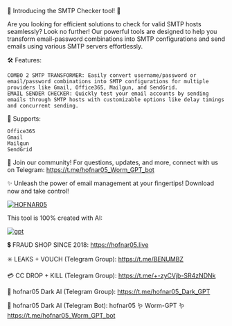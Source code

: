 🚀 Introducing the SMTP Checker tool! 🚀

Are you looking for efficient solutions to check for valid SMTP hosts seamlessly? Look no further! 
Our powerful tools are designed to help you transform email-password combinations into SMTP configurations and send emails using various SMTP servers effortlessly.

🛠️ Features:

    COMBO 2 SMTP TRANSFORMER: Easily convert username/password or email/password combinations into SMTP configurations for multiple providers like Gmail, Office365, Mailgun, and SendGrid.
    EMAIL SENDER CHECKER: Quickly test your email accounts by sending emails through SMTP hosts with customizable options like delay timings and concurrent sending.

🎉 Supports:

    Office365
    Gmail
    Mailgun
    SendGrid

🔗 Join our community!
For questions, updates, and more, connect with us on Telegram: https://t.me/hofnar05_Worm_GPT_bot

✨ Unleash the power of email management at your fingertips! Download now and take control!



<a href="https://t.me/hofnar05_Dark_GPT"><img src="https://i.ibb.co/wJ8RcKY/SMTP.gif" alt="HOFNAR05" border="0"></a>



This tool is 100% created with AI:

<a href="https://hofnar05.club"><img src="https://i.ibb.co/j5Ksp2Y/gpt.gif" alt="gpt" border="0"></a>



💲    FRAUD SHOP SINCE 2018:
      https://hofnar05.live

✳️    LEAKS + VOUCH (Telegram Group):
      https://t.me/BENUMBZ

💳    CC DROP + KILL (Telegram Group):
      https://t.me/+-zyCVjb-SR4zNDNk 

🤖    hofnar05 Dark AI (Telegram Group):
      https://t.me/hofnar05_Dark_GPT

🤖    hofnar05 Dark AI (Telegram Bot):
      hofnar05 🪱 Worm-GPT 🪱
      https://t.me/hofnar05_Worm_GPT_bot



